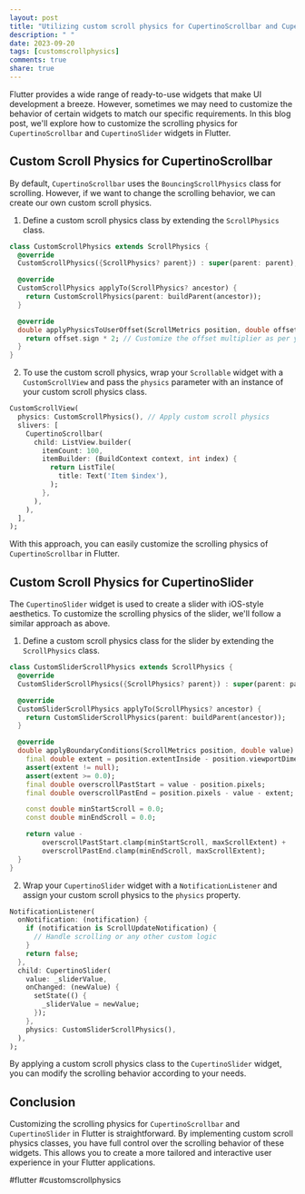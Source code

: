 ```yaml
---
layout: post
title: "Utilizing custom scroll physics for CupertinoScrollbar and CupertinoSlider in Flutter"
description: " "
date: 2023-09-20
tags: [customscrollphysics]
comments: true
share: true
---
```


Flutter provides a wide range of ready-to-use widgets that make UI development a breeze. However, sometimes we may need to customize the behavior of certain widgets to match our specific requirements. In this blog post, we'll explore how to customize the scrolling physics for `CupertinoScrollbar` and `CupertinoSlider` widgets in Flutter.

## Custom Scroll Physics for CupertinoScrollbar

By default, `CupertinoScrollbar` uses the `BouncingScrollPhysics` class for scrolling. However, if we want to change the scrolling behavior, we can create our own custom scroll physics.

1. Define a custom scroll physics class by extending the `ScrollPhysics` class.

```dart
class CustomScrollPhysics extends ScrollPhysics {
  @override
  CustomScrollPhysics({ScrollPhysics? parent}) : super(parent: parent);

  @override
  CustomScrollPhysics applyTo(ScrollPhysics? ancestor) {
    return CustomScrollPhysics(parent: buildParent(ancestor));
  }

  @override
  double applyPhysicsToUserOffset(ScrollMetrics position, double offset) {
    return offset.sign * 2; // Customize the offset multiplier as per your requirement
  }
}
```

2. To use the custom scroll physics, wrap your `Scrollable` widget with a `CustomScrollView` and pass the `physics` parameter with an instance of your custom scroll physics class.

```dart
CustomScrollView(
  physics: CustomScrollPhysics(), // Apply custom scroll physics
  slivers: [
    CupertinoScrollbar(
      child: ListView.builder(
        itemCount: 100,
        itemBuilder: (BuildContext context, int index) {
          return ListTile(
            title: Text('Item $index'),
          );
        },
      ),
    ),
  ],
);
```

With this approach, you can easily customize the scrolling physics of `CupertinoScrollbar` in Flutter.

## Custom Scroll Physics for CupertinoSlider

The `CupertinoSlider` widget is used to create a slider with iOS-style aesthetics. To customize the scrolling physics of the slider, we'll follow a similar approach as above.

1. Define a custom scroll physics class for the slider by extending the `ScrollPhysics` class.

```dart
class CustomSliderScrollPhysics extends ScrollPhysics {
  @override
  CustomSliderScrollPhysics({ScrollPhysics? parent}) : super(parent: parent);

  @override
  CustomSliderScrollPhysics applyTo(ScrollPhysics? ancestor) {
    return CustomSliderScrollPhysics(parent: buildParent(ancestor));
  }

  @override
  double applyBoundaryConditions(ScrollMetrics position, double value) {
    final double extent = position.extentInside - position.viewportDimension;
    assert(extent != null);
    assert(extent >= 0.0);
    final double overscrollPastStart = value - position.pixels;
    final double overscrollPastEnd = position.pixels - value - extent;

    const double minStartScroll = 0.0;
    const double minEndScroll = 0.0;

    return value -
        overscrollPastStart.clamp(minStartScroll, maxScrollExtent) +
        overscrollPastEnd.clamp(minEndScroll, maxScrollExtent);
  }
}
```

2. Wrap your `CupertinoSlider` widget with a `NotificationListener` and assign your custom scroll physics to the `physics` property.

```dart
NotificationListener(
  onNotification: (notification) {
    if (notification is ScrollUpdateNotification) {
      // Handle scrolling or any other custom logic
    }
    return false;
  },
  child: CupertinoSlider(
    value: _sliderValue,
    onChanged: (newValue) {
      setState(() {
        _sliderValue = newValue;
      });
    },
    physics: CustomSliderScrollPhysics(),
  ),
);
```

By applying a custom scroll physics class to the `CupertinoSlider` widget, you can modify the scrolling behavior according to your needs.

## Conclusion

Customizing the scrolling physics for `CupertinoScrollbar` and `CupertinoSlider` in Flutter is straightforward. By implementing custom scroll physics classes, you have full control over the scrolling behavior of these widgets. This allows you to create a more tailored and interactive user experience in your Flutter applications.

#flutter #customscrollphysics